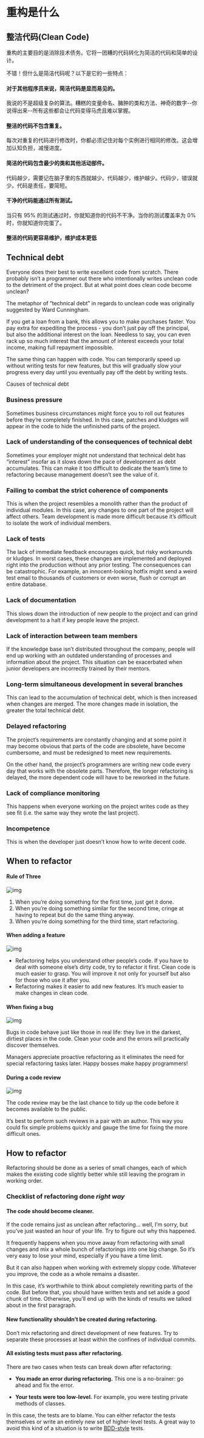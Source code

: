 # 重构是什么

## 整洁代码(Clean Code)
重构的主要目的是消除技术债务。它将一团糟的代码转化为简洁的代码和简单的设计。

不错！但什么是简洁代码呢？以下是它的一些特点：

#### 对于其他程序员来说，简洁代码是显而易见的。
我说的不是超级复杂的算法。糟糕的变量命名、臃肿的类和方法、神奇的数字--你说得出来--所有这些都会让代码变得马虎且难以掌握。

#### 整洁的代码不包含重复。
每次对重复的代码进行修改时，你都必须记住对每个实例进行相同的修改。这会增加认知负担，减慢进度。
 
#### 简洁的代码包含最少的类和其他活动部件。
代码越少，需要记在脑子里的东西就越少。代码越少，维护越少。代码少，错误就少。代码是责任，要简短。

#### 干净的代码能通过所有测试。
当只有 95% 的测试通过时，你就知道你的代码不干净。当你的测试覆盖率为 0% 时，你就知道你完蛋了。

#### 整洁的代码更容易维护，维护成本更低


## Technical debt
Everyone does their best to write excellent code from scratch. There probably isn’t a programmer out there who intentionally writes unclean code to the detriment of the project. But at what point does clean code become unclean?

The metaphor of “technical debt” in regards to unclean code was originally suggested by Ward Cunningham.

If you get a loan from a bank, this allows you to make purchases faster. You pay extra for expediting the process - you don’t just pay off the principal, but also the additional interest on the loan. Needless to say, you can even rack up so much interest that the amount of interest exceeds your total income, making full repayment impossible.

The same thing can happen with code. You can temporarily speed up without writing tests for new features, but this will gradually slow your progress every day until you eventually pay off the debt by writing tests.

Causes of technical debt
### Business pressure
Sometimes business circumstances might force you to roll out features before they’re completely finished. In this case, patches and kludges will appear in the code to hide the unfinished parts of the project.

### Lack of understanding of the consequences of technical debt
Sometimes your employer might not understand that technical debt has “interest” insofar as it slows down the pace of development as debt accumulates. This can make it too difficult to dedicate the team’s time to refactoring because management doesn’t see the value of it.

### Failing to combat the strict coherence of components
This is when the project resembles a monolith rather than the product of individual modules. In this case, any changes to one part of the project will affect others. Team development is made more difficult because it’s difficult to isolate the work of individual members.

### Lack of tests
The lack of immediate feedback encourages quick, but risky workarounds or kludges. In worst cases, these changes are implemented and deployed right into the production without any prior testing. The consequences can be catastrophic. For example, an innocent-looking hotfix might send a weird test email to thousands of customers or even worse, flush or corrupt an entire database.

### Lack of documentation
This slows down the introduction of new people to the project and can grind development to a halt if key people leave the project.

### Lack of interaction between team members
If the knowledge base isn’t distributed throughout the company, people will end up working with an outdated understanding of processes and information about the project. This situation can be exacerbated when junior developers are incorrectly trained by their mentors.

### Long-term simultaneous development in several branches
This can lead to the accumulation of technical debt, which is then increased when changes are merged. The more changes made in isolation, the greater the total technical debt.

### Delayed refactoring
The project’s requirements are constantly changing and at some point it may become obvious that parts of the code are obsolete, have become cumbersome, and must be redesigned to meet new requirements.

On the other hand, the project’s programmers are writing new code every day that works with the obsolete parts. Therefore, the longer refactoring is delayed, the more dependent code will have to be reworked in the future.

### Lack of compliance monitoring
This happens when everyone working on the project writes code as they see fit (i.e. the same way they wrote the last project).

### Incompetence
This is when the developer just doesn’t know how to write decent code.


## When to refactor



#### Rule of Three
![img](https://refactoring.guru/images/content-public/r1.svg)

1. When you’re doing something for the first time, just get it done.
2. When you’re doing something similar for the second time, cringe at having to repeat but do the same thing anyway.
3. When you’re doing something for the third time, start refactoring.


#### When adding a feature

![img](https://refactoring.guru/images/content-public/r2.svg)

- Refactoring helps you understand other people’s code. If you have to deal with someone else’s dirty code, try to refactor it first. Clean code is much easier to grasp. You will improve it not only for yourself but also for those who use it after you.
- Refactoring makes it easier to add new features. It’s much easier to make changes in clean code.



#### When fixing a bug
![img](https://refactoring.guru/images/content-public/r3.svg)

Bugs in code behave just like those in real life: they live in the darkest, dirtiest places in the code. Clean your code and the errors will practically discover themselves.

Managers appreciate proactive refactoring as it eliminates the need for special refactoring tasks later. Happy bosses make happy programmers!


#### During a code review
![img](https://refactoring.guru/images/content-public/r4.svg)

The code review may be the last chance to tidy up the code before it becomes available to the public.

It’s best to perform such reviews in a pair with an author. This way you could fix simple problems quickly and gauge the time for fixing the more difficult ones.

## How to refactor

Refactoring should be done as a series of small changes, each of which makes the existing code slightly better while still leaving the program in working order.

###  Checklist of refactoring done *right way*

####  The code should become cleaner.

If the code remains just as unclean after refactoring... well, I’m sorry, but you’ve just wasted an hour of your life. Try to figure out why this happened.

It frequently happens when you move away from refactoring with small changes and mix a whole bunch of refactorings into one big change. So it’s very easy to lose your mind, especially if you have a time limit.

But it can also happen when working with extremely sloppy code. Whatever you improve, the code as a whole remains a disaster.

In this case, it’s worthwhile to think about completely rewriting parts of the code. But before that, you should have written tests and set aside a good chunk of time. Otherwise, you’ll end up with the kinds of results we talked about in the first paragraph.

####  New functionality shouldn’t be created during refactoring.

Don’t mix refactoring and direct development of new features. Try to separate these processes at least within the confines of individual commits.

####  All existing tests must pass after refactoring.

There are two cases when tests can break down after refactoring:

- **You made an error during refactoring.** This one is a no-brainer: go ahead and fix the error.

- **Your tests were too low-level.** For example, you were testing private methods of classes.

In this case, the tests are to blame. You can either refactor the tests themselves or write an entirely new set of higher-level tests. A great way to avoid this kind of a situation is to write [BDD-style](https://refactoring.guru/refactoring/bdd) tests.